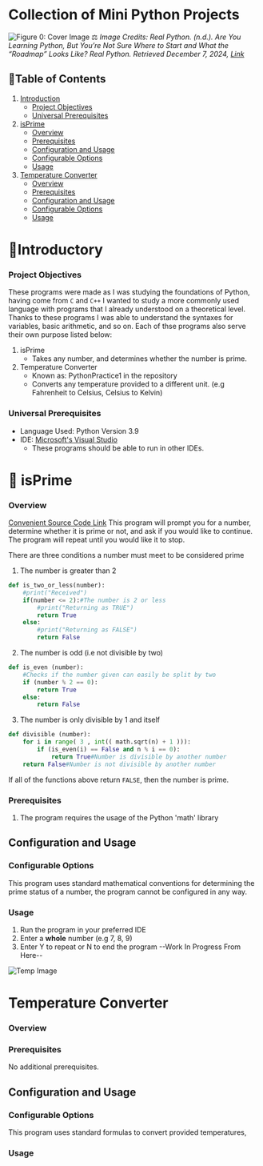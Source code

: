# Collection of Mini Python Projects 
![Figure 0: Cover Image](https://realpython.com/cdn-cgi/image/width=960,format=auto/https://files.realpython.com/media/Newbie_Watermarked.a9319218252a.jpg)
⚖️ _Image Credits: Real Python. (n.d.). Are You Learning Python, But You’re Not Sure Where to Start and_ 
_What the “Roadmap” Looks Like? Real Python. Retrieved December 7, 2024, [Link](https://realpython.com/python-basics/)_

## 🔖Table of Contents
1. [Introduction](https://github.com/NullPointerHQ/mini-python-projects/new/main?filename=README.md#introductory)
    - [Project Objectives](https://github.com/NullPointerHQ/mini-python-projects/new/main?filename=README.md#universal-prerequisites)
    - [Universal Prerequisites](https://github.com/NullPointerHQ/mini-python-projects/new/main?filename=README.md#universal-prerequisites)
 2. [isPrime](https://github.com/NullPointerHQ/mini-python-projects/new/main?filename=README.md#isprime)
    -  [Overview](https://github.com/NullPointerHQ/mini-python-projects/new/main?filename=README.md#overview)
    - [Prerequisites](https://github.com/NullPointerHQ/mini-python-projects/new/main?filename=README.md#prerequisites)
    - [Configuration and Usage](https://github.com/NullPointerHQ/mini-python-projects/new/main?filename=README.md#configuration-and-usage)
    - [Configurable Options](https://github.com/NullPointerHQ/mini-python-projects/new/main?filename=README.md#configurable-options)
    - [Usage](https://github.com/NullPointerHQ/mini-python-projects/new/main?filename=README.md#usage)
3. [Temperature Converter](https://github.com/NullPointerHQ/mini-python-projects/new/main?filename=README.md#temperature-converter) 
    - [Overview](https://github.com/NullPointerHQ/mini-python-projects/new/main?filename=README.md#overview-1)
    - [Prerequisites](https://github.com/NullPointerHQ/mini-python-projects/new/main?filename=README.md#prerequisites-1)
    - [Configuration and Usage](https://github.com/NullPointerHQ/mini-python-projects/new/main?filename=README.md#configuration-and-usage-1)
    - [Configurable Options](https://github.com/NullPointerHQ/mini-python-projects/new/main?filename=README.md#configurable-options-1)
    - [Usage](https://github.com/NullPointerHQ/mini-python-projects/new/main?filename=README.md#usage-1)

# 👋Introductory
### Project Objectives
These programs were made as I was studying the foundations of Python, having come from `C` and `C++` I wanted to study a more commonly used language with programs that I already understood on a theoretical level.
Thanks to these programs I was able to understand the syntaxes for variables, basic arithmetic, and so on. Each of thse programs also serve their own purpose listed below:
1. isPrime
    - Takes any number, and determines whether the number is prime.
2. Temperature Converter
     - Known as: PythonPractice1 in the repository
     - Converts any temperature provided to a different unit. (e.g Fahrenheit to Celsius, Celsius to Kelvin)
### Universal Prerequisites
- Language Used: Python Version 3.9
- IDE: [Microsoft's Visual Studio](https://visualstudio.microsoft.com/#vs-section)
  - These programs should be able to run in other IDEs.


# 🔢 isPrime
### Overview
[Convenient Source Code Link](isPrime/isPrime.py)
This program will prompt you for a number, determine whether it is prime or not, and ask if you would like to continue. The program will repeat until you would like it to stop. 

There are three conditions a number must meet to be considered prime
1. The number is greater than 2
```python
def is_two_or_less(number):
    #print("Received")
    if(number <= 2):#The number is 2 or less
        #print("Returning as TRUE")
        return True
    else:
        #print("Returning as FALSE")
        return False
```
2. The number is odd (i.e not divisible by two)
```python
def is_even (number):
    #Checks if the number given can easily be split by two
    if (number % 2 == 0):
        return True
    else:
        return False
```
3. The number is only divisible by 1 and itself
```python
def divisible (number):
    for i in range( 3 , int(( math.sqrt(n) + 1 ))):
        if (is_even(i) == False and n % i == 0):
            return True#Number is divisible by another number
    return False#Number is not divisible by another number
```

If all of the functions above return `FALSE`, then the number is prime.
### Prerequisites
1. The program requires the usage of the Python 'math' library
## Configuration and Usage
### Configurable Options
This program uses standard mathematical conventions for determining the prime status of a number, the program cannot be configured in any way.
### Usage
1. Run the program in your preferred IDE
2. Enter a **whole** number (e.g 7, 8, 9)
3. Enter Y to repeat or N to end the program
--Work In Progress From Here--

![Temp Image](https://www.freesignprinter.com/images/printable-work-in-progress-sign.png)
# Temperature Converter 
### Overview
### Prerequisites
No additional prerequisites.
## Configuration and Usage
### Configurable Options
This program uses standard formulas to convert provided temperatures, 
### Usage
